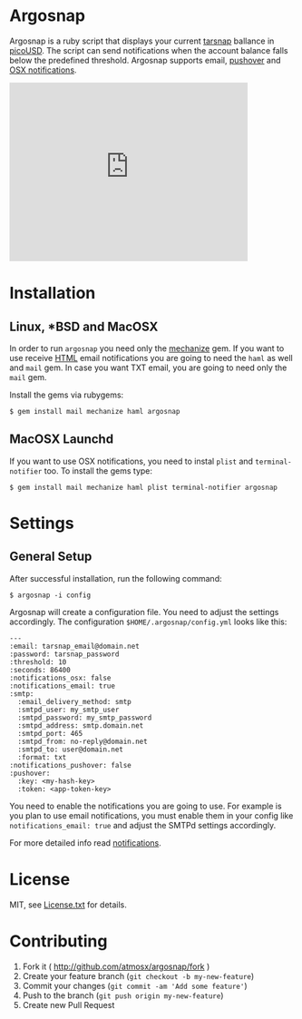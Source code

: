 # Argosnap
Argosnap is a ruby script that displays your current [tarsnap](http://www.tarsnap.com/) ballance in [picoUSD](http://www.tarsnap.com/picoUSD-why.html). The script can send notifications when the account balance falls below the predefined threshold. Argosnap supports email, [pushover](https://pushover.net/) and [OSX notifications](https://support.apple.com/en-us/HT204079).

<iframe width="420" height="315" src="https://www.youtube.com/embed/pm5dV607Mnw" frameborder="0" allowfullscreen></iframe>

# Installation

## Linux, *BSD and MacOSX
In order to run `argosnap` you need only the [mechanize](https://github.com/sparklemotion/mechanize) gem. If you want to use receive [HTML](https://en.wikipedia.org/wiki/HTML) email notifications you are going to need the `haml` as well and `mail` gem. In case you want TXT email, you are going to need only the `mail` gem.

Install the gems via rubygems:

    $ gem install mail mechanize haml argosnap

## MacOSX Launchd
If you want to use OSX notifications, you need to instal `plist` and `terminal-notifier` too. To install the gems type:
    
    $ gem install mail mechanize haml plist terminal-notifier argosnap
    
# Settings

## General Setup

After successful installation, run the following command: 

    $ argosnap -i config

Argosnap will create a configuration file. You need to adjust the settings accordingly. The configuration `$HOME/.argosnap/config.yml` looks like this:
    
    ---
    :email: tarsnap_email@domain.net
    :password: tarsnap_password
    :threshold: 10
    :seconds: 86400
    :notifications_osx: false
    :notifications_email: true
    :smtp:
      :email_delivery_method: smtp
      :smtpd_user: my_smtp_user
      :smtpd_password: my_smtp_password
      :smtpd_address: smtp.domain.net
      :smtpd_port: 465
      :smtpd_from: no-reply@domain.net
      :smtpd_to: user@domain.net
      :format: txt
    :notifications_pushover: false
    :pushover:
      :key: <my-hash-key>
      :token: <app-token-key>

You need to enable the notifications you are going to use. For example is you plan to use email notifications, you must enable them in your config like `notifications_email: true` and adjust the SMTPd settings accordingly. 

For more detailed info read [notifications](https://github.com/atmosx/argosnap/wiki/notifications).


# License

MIT, see [License.txt](https://github.com/atmosx/argosnap/blob/master/LICENSE.txt) for details.

# Contributing

1. Fork it ( http://github.com/atmosx/argosnap/fork )
2. Create your feature branch (`git checkout -b my-new-feature`)
3. Commit your changes (`git commit -am 'Add some feature'`)
4. Push to the branch (`git push origin my-new-feature`)
5. Create new Pull Request
